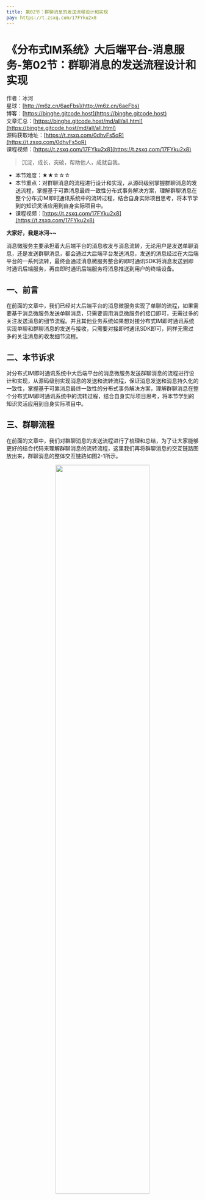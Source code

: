 ```yaml
---
title: 第02节：群聊消息的发送流程设计和实现
pay: https://t.zsxq.com/17FYku2x8
---
```


# 《分布式IM系统》大后端平台-消息服务-第02节：群聊消息的发送流程设计和实现

作者：冰河
<br/>星球：[http://m6z.cn/6aeFbs](http://m6z.cn/6aeFbs)
<br/>博客：[https://binghe.gitcode.host](https://binghe.gitcode.host)
<br/>文章汇总：[https://binghe.gitcode.host/md/all/all.html](https://binghe.gitcode.host/md/all/all.html)
<br/>源码获取地址：[https://t.zsxq.com/0dhvFs5oR](https://t.zsxq.com/0dhvFs5oR)
<br/>课程视频：[https://t.zsxq.com/17FYku2x8](https://t.zsxq.com/17FYku2x8)

> 沉淀，成长，突破，帮助他人，成就自我。

* 本节难度：★★☆☆☆
* 本节重点：对群聊消息的流程进行设计和实现，从源码级别掌握群聊消息的发送流程，掌握基于可靠消息最终一致性分布式事务解决方案，理解群聊消息在整个分布式IM即时通讯系统中的流转过程，结合自身实际项目思考，将本节学到的知识灵活应用到自身实际项目中。
* 课程视频：[https://t.zsxq.com/17FYku2x8](https://t.zsxq.com/17FYku2x8)

**大家好，我是冰河~~**

消息微服务主要承担着大后端平台的消息收发与消息流转，无论用户是发送单聊消息，还是发送群聊消息，都会通过大后端平台发送消息，发送的消息经过在大后端平台的一系列流转，最终会通过消息微服务整合的即时通讯SDK将消息发送到即时通讯后端服务，再由即时通讯后端服务将消息推送到用户的终端设备。

## 一、前言

在前面的文章中，我们已经对大后端平台的消息微服务实现了单聊的流程，如果需要基于消息微服务发送单聊消息，只需要调用消息微服务的接口即可，无需过多的关注发送消息的细节流程。并且其他业务系统如果想对接分布式IM即时通讯系统实现单聊和群聊消息的发送与接收，只需要对接即时通讯SDK即可，同样无需过多的关注消息的收发细节流程。

## 二、本节诉求

对分布式IM即时通讯系统中大后端平台的消息微服务发送群聊消息的流程进行设计和实现，从源码级别实现消息的发送和流转流程，保证消息发送和消息持久化的一致性，掌握基于可靠消息最终一致性的分布式事务解决方案，理解群聊消息在整个分布式IM即时通讯系统中的流转过程，结合自身实际项目思考，将本节学到的知识灵活应用到自身实际项目中。

## 三、群聊流程

在前面的文章中，我们对群聊消息的发送流程进行了梳理和总结，为了让大家能够更好的结合代码来理解群聊消息的流转流程，这里我们再将群聊消息的交互链路图放出来，群聊消息的整体交互链路如图2-1所示。

<div align="center">
    <img src="https://binghe.gitcode.host/images/project/im/2023-11-28-004.png?raw=true" width="70%">
    <br/>
</div>

群聊就是在分布式IM即时通讯系统中，多个用户在同一个群组中进行聊天，此时在发送消息时，我们可以通过群组ID找出群内所有在线的用户，将消息即时发送给在线的用户。那些未在线的用户就按照单聊未在线的用户进行处理，大致交互链路如下所示。

（1）用户调用后端平台的接口向群组发送消息。

（2）后端平台将消息缓存并写入消息库。

（3）由于是向群组发送消息，群里有多个用户，此时就会从Redis中获取所有用户连接的IM即时通讯服务ID列表。

（4）对用户按照服务ID分组，将相同服务ID下的用户分在同一个逻辑分组里，方便后续推送消息，并且会记录未在线的用户列表。

（5）循环向每个服务ID对应的RocketMQ中的Topic发送消息。

（6）广播处理未在线用户的未读消息ID。

（7）IM即时通讯服务会监听自身服务ID对应的Topic，会随时接收推送到自身服务的消息。

（8）当IM即时通讯服务接收到消息后，此时用户掉线，或者用户不在线，向用户推送消息就会失败，或者未查询到用户与IM即时通讯服务建立的连接，就不会向用户推送消息。

（9）当用户登录分布式IM即时通讯系统后，会从后端平台拉取历史（离线）消息，并通过用户在线的流程，向用户推送消息。

备注：关于群聊消息的交互链路更多细节内容，大家可以阅读《[需求设计-第04节：分布式IM即时通讯系统技术流程梳理](https://articles.zsxq.com/id_3rhu7eulsaum.html)》一文。并且在保存群聊消息与调用即时同村SDK发送群聊消息时，我们使用了基于消息最终一致性分布式事务解决方案来解决分布式事务问题。有关基于消息最终一致性分布式事务解决方案的内容，大家可以阅读《Seckill秒杀系统》专栏的《[第51章：基于可靠消息最终一致性模型解决分布式事务问题](https://articles.zsxq.com/id_152lm5hnghsv.html)》一文。

## 四、编码实现

## 查看完整文章

加入[冰河技术](http://m6z.cn/6aeFbs)知识星球，解锁完整技术文章与完整代码